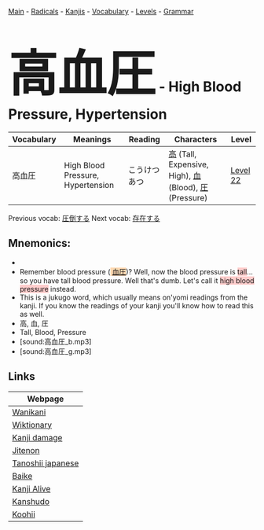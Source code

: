 <style> bigfont {font-size: 100px}</style>
[Main](../README.md) -
[Radicals](../radicals.md) -
[Kanjis](../kanjis.md) -
[Vocabulary](../vocabulary.md) -
[Levels](../levels.md) -
[Grammar](../grammar.md)
# <bigfont> 高血圧</bigfont> - High Blood Pressure, Hypertension 

| Vocabulary | Meanings | Reading | Characters | Level |
| --- | --- | --- | --- | --- |
| 高血圧 | High Blood Pressure, Hypertension | こうけつあつ |  [高](../kanjis/高.md) (Tall, Expensive, High), [血](../kanjis/血.md) (Blood), [圧](../kanjis/圧.md) (Pressure) | [Level 22](../levels/wk_level22.md) |

Previous vocab: [圧倒する](圧倒する.md) Next vocab: [存在する](存在する.md) 

## Mnemonics:

* 
* Remember blood pressure (<span style="background-color:#fed8b1"> [血圧](https://jisho.org/search/血圧)</span>)? Well, now the blood pressure is <span style="background-color:#ffcccb"> tall</span>... so you have tall blood pressure. Well that's dumb. Let's call it <span style="background-color:#ffcccb"> high blood pressure</span> instead.
* This is a jukugo word, which usually means on'yomi readings from the kanji. If you know the readings of your kanji you'll know how to read this as well.
* 高, 血, 圧
* Tall, Blood, Pressure
* [sound:高血圧_b.mp3]
* [sound:高血圧_g.mp3]


## Links 

| Webpage |
| --- |
| [Wanikani          ](https://www.wanikani.com/kanji/高血圧) |
| [Wiktionary        ](https://en.wiktionary.org/wiki/高血圧) |
| [Kanji damage      ](http://www.kanjidamage.com/kanji/search?utf8=✓&q=高血圧) |
| [Jitenon           ](https://jitenon.com/kanji/高血圧) |
| [Tanoshii japanese ](https://www.tanoshiijapanese.com/dictionary/kanji.cfm?k=高血圧) |
| [Baike             ](https://baike.baidu.com/item/高血圧) |
| [Kanji Alive       ](https://app.kanjialive.com/高血圧) |
| [Kanshudo          ](https://www.kanshudo.com/searchmn?q=高血圧) |
| [Koohii            ](https://kanji.koohii.com/study/kanji/高血圧) |
